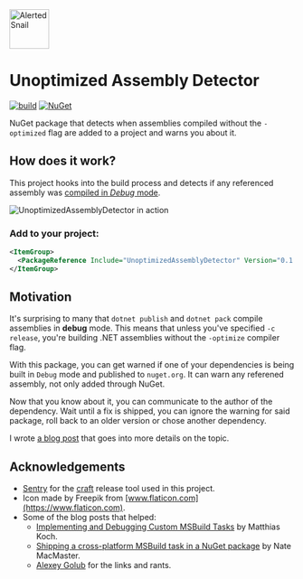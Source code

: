 <img src=".github/unoptimized.png" alt="Alerted Snail" width="70"/> 

# Unoptimized Assembly Detector
[![build](https://github.com/bruno-garcia/unoptimized-assembly-detector/workflows/ci/badge.svg?branch=main)](https://github.com/bruno-garcia/unoptimized-assembly-detector/actions?query=branch%3Aci)
[![NuGet](https://img.shields.io/nuget/v/UnoptimizedAssemblyDetector.svg)](https://www.nuget.org/packages/UnoptimizedAssemblyDetector)

NuGet package that detects when assemblies compiled without the `-optimized` flag are added to a project and warns you about it.

## How does it work?

This project hooks into the build process and detects if any referenced assembly was [compiled in _Debug_ mode](https://github.com/dotnet/runtime/blob/b9b876ab510e98ac741f1c82f1cb4fb1cb21e3ef/src/libraries/System.Private.CoreLib/src/System/Diagnostics/DebuggableAttribute.cs#L22). 

![UnoptimizedAssemblyDetector in action](https://raw.githubusercontent.com/bruno-garcia/unoptimized-assembly-detector/main/.github/unoptimized-assembly-detected.gif)

### Add to your project:

```xml
<ItemGroup>
  <PackageReference Include="UnoptimizedAssemblyDetector" Version="0.1.1" PrivateAssets="All" />
</ItemGroup>
```

## Motivation

It's surprising to many that `dotnet publish` and `dotnet pack` compile assemblies in **debug** mode.
This means that unless you've specified `-c release`, you're building .NET assemblies without the `-optimize` compiler flag.

With this package, you can get warned if one of your dependencies is being built in `Debug` mode and published to `nuget.org`. 
It can warn any referened assembly, not only added through NuGet.

Now that you know about it, you can  communicate to the author of the dependency. 
Wait until a fix is shipped, you can ignore the warning for said package, 
roll back to an older version or chose another dependency.

I wrote [a blog post](https://garcia.in/posts/2021/pitfalls-of-unoptimized-nuget-packages/) that goes into more details on the topic.

## Acknowledgements

* [Sentry](https://sentry.io/for/dot-net/) for the [craft](https://github.com/getsentry/craft) release tool used in this project.
* Icon made by Freepik from [www.flaticon.com](https://www.flaticon.com).
* Some of the blog posts that helped:
  * [Implementing and Debugging Custom MSBuild Tasks](https://ithrowexceptions.com/2020/08/04/implementing-and-debugging-custom-msbuild-tasks.html) by Matthias Koch.
  * [Shipping a cross-platform MSBuild task in a NuGet package](https://natemcmaster.com/blog/2017/07/05/msbuild-task-in-nuget/) by Nate MacMaster.
  * [Alexey Golub](https://github.com/Tyrrrz) for the links and rants.
